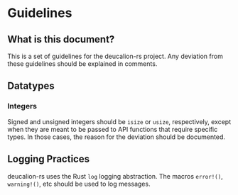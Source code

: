 # Guidelines

## What is this document?
This is a set of guidelines for the deucalion-rs project. Any deviation from
these guidelines should be explained in comments.

## Datatypes
### Integers
Signed and unsigned integers should be `isize` or `usize`, respectively, except
when they are meant to be passed to API functions that require specific
types. In those cases, the reason for the deviation should be documented.

## Logging Practices
deucalion-rs uses the Rust `log` logging abstraction. The macros `error!()`,
`warning!()`, etc should be used to log messages.
